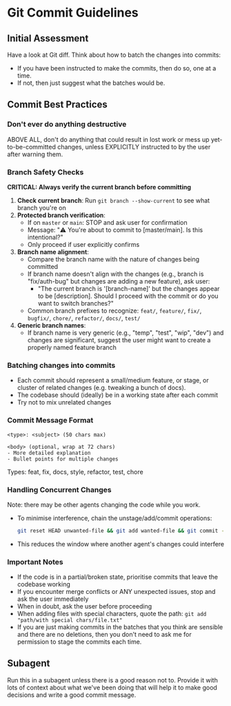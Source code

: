 # Git Commit Guidelines

## Initial Assessment
Have a look at Git diff. Think about how to batch the changes into commits:
- If you have been instructed to make the commits, then do so, one at a time.
- If not, then just suggest what the batches would be.

## Commit Best Practices

### Don't ever do anything destructive

ABOVE ALL, don't do anything that could result in lost work or mess up yet-to-be-committed changes, unless EXPLICITLY instructed to by the user after warning them.

### Branch Safety Checks

**CRITICAL: Always verify the current branch before committing**

1. **Check current branch**: Run `git branch --show-current` to see what branch you're on
2. **Protected branch verification**:
   - If on `master` or `main`: STOP and ask user for confirmation
   - Message: "⚠️ You're about to commit to [master/main]. Is this intentional?"
   - Only proceed if user explicitly confirms
3. **Branch name alignment**:
   - Compare the branch name with the nature of changes being committed
   - If branch name doesn't align with the changes (e.g., branch is "fix/auth-bug" but changes are adding a new feature), ask user:
     - "The current branch is '[branch-name]' but the changes appear to be [description]. Should I proceed with the commit or do you want to switch branches?"
   - Common branch prefixes to recognize: `feat/`, `feature/`, `fix/`, `bugfix/`, `chore/`, `refactor/`, `docs/`, `test/`
4. **Generic branch names**:
   - If branch name is very generic (e.g., "temp", "test", "wip", "dev") and changes are significant, suggest the user might want to create a properly named feature branch


### Batching changes into commits
- Each commit should represent a small/medium feature, or stage, or cluster of related changes (e.g. tweaking a bunch of docs).
- The codebase should (ideally) be in a working state after each commit
- Try not to mix unrelated changes

### Commit Message Format
```
<type>: <subject> (50 chars max)

<body> (optional, wrap at 72 chars)
- More detailed explanation
- Bullet points for multiple changes
```

Types: feat, fix, docs, style, refactor, test, chore

### Handling Concurrent Changes
Note: there may be other agents changing the code while you work.
- To minimise interference, chain the unstage/add/commit operations:
  ```bash
  git reset HEAD unwanted-file && git add wanted-file && git commit -m "fix: resolve auth bug"
  ```
- This reduces the window where another agent's changes could interfere

### Important Notes
- If the code is in a partial/broken state, prioritise commits that leave the codebase working
- If you encounter merge conflicts or ANY unexpected issues, stop and ask the user immediately
- When in doubt, ask the user before proceeding
- When adding files with special characters, quote the path: `git add "path/with special chars/file.txt"`
- If you are just making commits in the batches that you think are sensible and there are no deletions, then you don't need to ask me for permission to stage the commits each time.

## Subagent

Run this in a subagent unless there is a good reason not to. Provide it with lots of context about what we've been doing that will help it to make good decisions and write a good commit message.